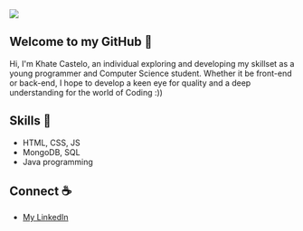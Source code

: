 <!--
<div align="center">
  <img src="https://github.com/user-attachments/assets/b680fc4a-8054-4f79-b88f-0a6ed7516023">
</div>


<img src="https://github.com/user-attachments/assets/c9116b03-0b5d-4a93-b699-b63254559208">

![Untitled40_20240726195443](https://github.com/user-attachments/assets/b9446ccb-a804-4fe9-9277-8d56b225caf5)

<img src="https://github.com/user-attachments/assets/27cda06a-2b07-4f3d-adf6-c9c05f9c98c8">

<img src="https://github.com/user-attachments/assets/1ae05341-3b7d-448a-a1b8-8ac1e0559178">

<img src="https://github.com/user-attachments/assets/abfeaf97-d0cc-4a86-a6c3-6d5d1f47a916">

<img src="https://github.com/user-attachments/assets/46663a84-36c7-4642-9c9a-3383f8373821">

<img src="https://github.com/user-attachments/assets/5ec02bb8-353e-4efc-b126-4f97b8861119">
--->
<img src="https://github.com/user-attachments/assets/dc812a04-b277-4fe7-8752-36a206f3a7b7">









## Welcome to my GitHub 🫧
Hi, I'm Khate Castelo, an individual exploring and developing my skillset as a young programmer and Computer Science student. Whether it be front-end or back-end, I hope to develop a keen eye for quality and a deep understanding for the world of Coding :))

## Skills 🎨
- HTML, CSS, JS
- MongoDB, SQL
- Java programming

## Connect ☕
- [My LinkedIn](https://www.linkedin.com/in/khate-ciara-castelo/)
